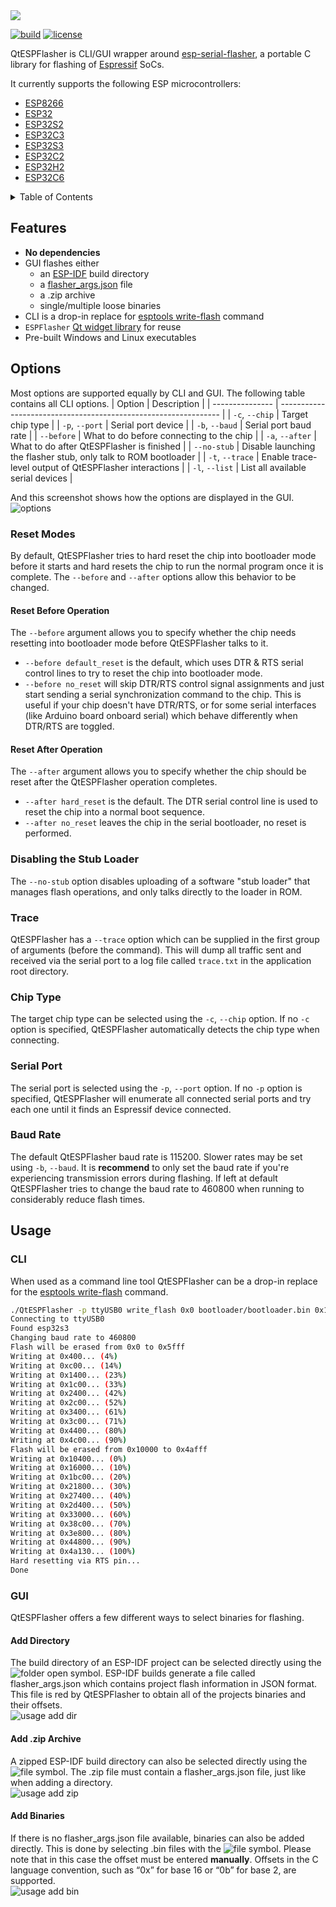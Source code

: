 <img src="data/images/logo.png">

[![build](https://github.com/higaski/QtESPFlasher/actions/workflows/build.yml/badge.svg)](https://github.com/higaski/QtESPFlasher/actions/workflows/build.yml) [![license](https://img.shields.io/github/license/higaski/QtESPFlasher)](https://github.com/higaski/QtESPFlasher/raw/master/LICENSE)

QtESPFlasher is CLI/GUI wrapper around [esp-serial-flasher](https://github.com/espressif/esp-serial-flasher), a portable C library for flashing of [Espressif](https://www.espressif.com/) SoCs.

It currently supports the following ESP microcontrollers:
- [ESP8266](https://www.espressif.com/en/products/socs/esp8266)
- [ESP32](https://www.espressif.com/en/products/socs/esp32)
- [ESP32S2](https://www.espressif.com/en/products/socs/esp32-s2)
- [ESP32C3](https://www.espressif.com/en/products/socs/esp32-c3)
- [ESP32S3](https://www.espressif.com/en/products/socs/esp32-s3)
- [ESP32C2](https://www.espressif.com/en/products/socs/esp32-c2)
- [ESP32H2](https://www.espressif.com/en/products/socs/esp32-h2)
- [ESP32C6](https://www.espressif.com/en/products/socs/esp32-c6)

<details>
  <summary>Table of Contents</summary>
  <ol>
    <li><a href="#features">Features</a></li>
    <li><a href="#options">Options</a></li>
      <ul>
        <li><a href="#reset-modes">Reset Modes</a></li>
        <li><a href="#disabling-the-stub-loader">Disabling the Stub Loader</a></li>
        <li><a href="#trace">Trace</a></li>
        <li><a href="#chip-type">Chip Type</a></li>
        <li><a href="#serial-port">Serial Port</a></li>
        <li><a href="#baud-rate">Baud Rate</a></li>
      </ul>
    <li><a href="#usage">Usage</a></li>
      <ul>
        <li><a href="#cli">CLI</a></li>
        <li><a href="#gui">GUI</a></li>
      </ul>
  </ol>
</details>

## Features
- **No dependencies**
- GUI flashes either
  - an [ESP-IDF](https://github.com/espressif/esp-idf) build directory
  - a [flasher_args.json](https://github.com/espressif/esp-idf/blob/master/components/esptool_py/flasher_args.json.in) file
  - a .zip archive
  - single/multiple loose binaries
- CLI is a drop-in replace for [esptools write-flash](https://docs.espressif.com/projects/esptool/en/latest/esp32/esptool/basic-commands.html#write-binary-data-to-flash-write-flash) command
- `ESPFlasher` [Qt widget library](/libs/esp_flasher) for reuse
- Pre-built Windows and Linux executables

## Options
Most options are supported equally by CLI and GUI. The following table contains all CLI options.
| Option          | Description                                                     |
| --------------- | --------------------------------------------------------------- |
| `-c`, `--chip`  | Target chip type                                                |
| `-p`, `--port`  | Serial port device                                              |
| `-b`, `--baud`  | Serial port baud rate                                           |
| `--before`      | What to do before connecting to the chip                        |
| `-a`, `--after` | What to do after QtESPFlasher is finished                       |
| `--no-stub`     | Disable launching the flasher stub, only talk to ROM bootloader |
| `-t`, `--trace` | Enable trace-level output of QtESPFlasher interactions          |
| `-l`, `--list`  | List all available serial devices                               |

And this screenshot shows how the options are displayed in the GUI.  
![options](data/images/options.png)

### Reset Modes
By default, QtESPFlasher tries to hard reset the chip into bootloader mode before it starts and hard resets the chip to run the normal program once it is complete. The `--before` and `--after` options allow this behavior to be changed.

#### Reset Before Operation
The `--before` argument allows you to specify whether the chip needs resetting into bootloader mode before QtESPFlasher talks to it.
- `--before default_reset` is the default, which uses DTR & RTS serial control lines to try to reset the chip into bootloader mode.
- `--before no_reset` will skip DTR/RTS control signal assignments and just start sending a serial synchronization command to the chip. This is useful if your chip doesn't have DTR/RTS, or for some serial interfaces (like Arduino board onboard serial) which behave differently when DTR/RTS are toggled.

#### Reset After Operation
The `--after` argument allows you to specify whether the chip should be reset after the QtESPFlasher operation completes.
- `--after hard_reset` is the default. The DTR serial control line is used to reset the chip into a normal boot sequence.
- `--after no_reset` leaves the chip in the serial bootloader, no reset is performed.

### Disabling the Stub Loader
The `--no-stub` option disables uploading of a software "stub loader" that manages flash operations, and only talks directly to the loader in ROM.

### Trace
QtESPFlasher has a `--trace` option which can be supplied in the first group of arguments (before the command). This will dump all traffic sent and received via the serial port to a log file called `trace.txt` in the application root directory.

### Chip Type
The target chip type can be selected using the `-c`, `--chip` option. If no `-c` option is specified, QtESPFlasher automatically detects the chip type when connecting.

### Serial Port
The serial port is selected using the `-p`, `--port` option. If no `-p` option is specified, QtESPFlasher will enumerate all connected serial ports and try each one until it finds an Espressif device connected.

### Baud Rate
The default QtESPFlasher baud rate is 115200. Slower rates may be set using `-b`, `--baud`. It is **recommend** to only set the baud rate if you're experiencing transmission errors during flashing. If left at default QtESPFlasher tries to change the baud rate to 460800 when running to considerably reduce flash times.

## Usage
### CLI
When used as a command line tool QtESPFlasher can be a drop-in replace for the [esptools write-flash](https://docs.espressif.com/projects/esptool/en/latest/esp32/esptool/basic-commands.html#write-binary-data-to-flash-write-flash) command.

```sh
./QtESPFlasher -p ttyUSB0 write_flash 0x0 bootloader/bootloader.bin 0x10000 hello_world.bin
Connecting to ttyUSB0
Found esp32s3
Changing baud rate to 460800
Flash will be erased from 0x0 to 0x5fff
Writing at 0x400... (4%)
Writing at 0xc00... (14%)
Writing at 0x1400... (23%)
Writing at 0x1c00... (33%)
Writing at 0x2400... (42%)
Writing at 0x2c00... (52%)
Writing at 0x3400... (61%)
Writing at 0x3c00... (71%)
Writing at 0x4400... (80%)
Writing at 0x4c00... (90%)
Flash will be erased from 0x10000 to 0x4afff
Writing at 0x10400... (0%)
Writing at 0x16000... (10%)
Writing at 0x1bc00... (20%)
Writing at 0x21800... (30%)
Writing at 0x27400... (40%)
Writing at 0x2d400... (50%)
Writing at 0x33000... (60%)
Writing at 0x38c00... (70%)
Writing at 0x3e800... (80%)
Writing at 0x44800... (90%)
Writing at 0x4a130... (100%)
Hard resetting via RTS pin...
Done
```

### GUI
QtESPFlasher offers a few different ways to select binaries for flashing.

#### Add Directory
The build directory of an ESP-IDF project can be selected directly using the ![folder open](data/icons/folder_open.png) symbol. ESP-IDF builds generate a file called flasher_args.json which contains project flash information in JSON format. This file is red by QtESPFlasher to obtain all of the projects binaries and their offsets.  
![usage add dir](data/images/usage_add_dir.gif)

#### Add .zip Archive
A zipped ESP-IDF build directory can also be selected directly using the ![file](data/icons/file.png) symbol. The .zip file must contain a flasher_args.json file, just like when adding a directory.  
![usage add zip](data/images/usage_add_zip.gif)

#### Add Binaries
If there is no flasher_args.json file available, binaries can also be added directly. This is done by selecting .bin files with the ![file](data/icons/file.png) symbol. Please note that in this case the offset must be entered **manually**. Offsets in the C language convention, such as “0x” for base 16 or “0b” for base 2, are supported.  
![usage add bin](data/images/usage_add_bin.gif)